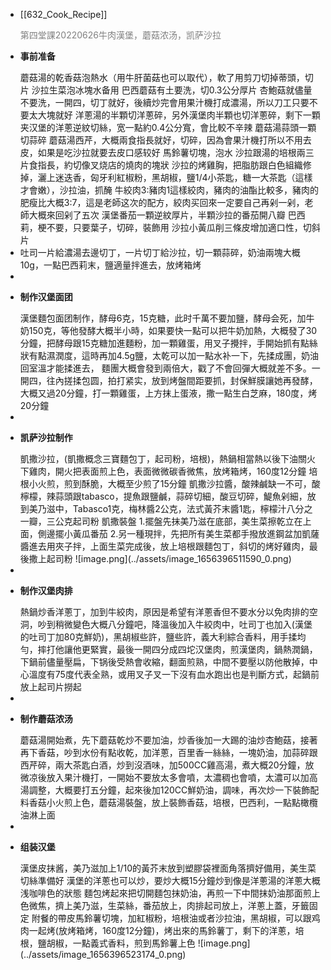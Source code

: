 - [[632_Cook_Recipe]] <p style="color:grey">第四堂課20220626牛肉漢堡，蘑菇浓汤，凯萨沙拉</p>
- <p style="font-weight:bold">事前准备</p>
  蘑菇湯的乾香菇泡熱水（用牛肝菌菇也可以取代），軟了用剪刀切掉蒂頭，切片
  沙拉生菜泡冰塊水备用
  巴西蘑菇有土要洗，切0.3公分厚片
  杏鮑菇就儘量不要洗，一開四，切丁就好，後續炒完會用果汁機打成濃湯，所以刀工只要不要太大塊就好
  洋蔥湯的半顆切洋蔥碎，另外漢堡肉半顆也切洋蔥碎，剩下一顆夹汉堡的洋蔥逆紋切絲，宽一點約0.4公分寬，會比較不辛辣
  蘑菇湯蒜頭一顆切蒜碎
  蘑菇湯西芹，大概兩食指長就好，切碎，因為會果汁機打所以不用去皮，如果是吃沙拉就要去皮口感较好
  馬鈴薯切塊，泡水
  沙拉跟湯的培根兩三片食指長，約切像叉烧店的燒肉的塊狀
  沙拉的烤雞胸，把脂肪跟白色組織修掉，灑上迷迭香，匈牙利紅椒粉，黑胡椒，鹽1/4小茶匙，糖一大茶匙（這樣才會嫩），沙拉油，抓醃
  牛絞肉3:豬肉1這樣絞肉，豬肉的油酯比較多，豬肉的肥瘦比大概3:7，這是老師这次的配方，絞肉买回來一定要自己再剁一剁，老師大概來回剁了五次
  漢堡番茄一顆逆紋厚片，半顆沙拉的番茄開八瓣
  巴西莉，梗不要，只要葉子，切碎，裝飾用
  沙拉小黃瓜削三條皮增加適口性，切斜片
- 吐司一片給濃湯去邊切丁，一片切丁給沙拉，切一顆蒜碎，奶油兩塊大概10g，一點巴西莉末，鹽適量拌進去，放烤箱烤
-
- <p style="font-weight:bold">制作汉堡面团</p>
  漢堡麵包面团制作，酵母6克，15克糖，此时千萬不要加鹽，酵母会死，加牛奶150克，等他發酵大概半小時，如果要快一點可以把牛奶加熱，大概發了30分鐘，把酵母跟15克糖加進麵粉，加一顆雞蛋，用叉子攪拌，手開始抓有點絲狀有點濕潤度，這時再加4.5g鹽，太乾可以加一點水补一下，先揉成團，奶油回室溫才能揉進去，
  麵團大概會發到兩倍大，戳了不會回彈大概就差不多。一開四，往內搓揉包圆，拍打紧实，放到烤盤間距要抓，封保鮮膜讓她再發酵，大概又過20分鐘，打一顆雞蛋，上方抹上蛋液，撒一點生白芝麻，180度，烤20分鐘
-
- <p style="font-weight:bold">凯萨沙拉制作</p>
  凱撒沙拉，(凱撒概念三寶麵包丁，起司粉，培根)，熱鍋相當熱以後下油關火下雞肉，開火把表面煎上色，表面微微碳香微焦，放烤箱烤，160度12分鐘
  培根小火煎，煎到酥脆，大概至少煎了15分鐘
  凱撒沙拉醬，酸辣鹹缺一不可，酸檸檬，辣蒜頭跟tabasco，提魚跟鹽鹹，蒜碎切細，酸豆切碎，鯷魚剁細，放到美乃滋中，Tabasco1克，梅林醬2公克，法式黃芥末醬1匙，檸檬汁八分之一瓣，三公克起司粉
  凱撒裝盤
  1.擺盤先抹美乃滋在底部，美生菜擦乾立在上面，側邊擺小黃瓜番茄
  2.另一種現拌，先把所有美生菜都手撥放進鋼盆加凱薩醬進去用夾子拌，上面生菜完成後，放上培根跟麵包丁，斜切的烤好雞肉，最後撒上起司粉
  ![image.png](../assets/image_1656396511590_0.png)
-
- <p style="font-weight:bold">制作汉堡肉排</p>
  熱鍋炒香洋蔥丁，加到牛絞肉，原因是希望有洋蔥香但不要水分以免肉排的空洞，吵到稍微變色大概八分鐘吧，降溫後加入牛絞肉中，吐司丁也加入(漢堡的吐司丁加80克鮮奶)，黑胡椒些許，鹽些許，義大利綜合香料，用手揉均勻，摔打他讓他更緊實，最後一開四分成四坨汉堡肉，煎漢堡肉，鍋熱潤鍋，下鍋前儘量壓扁，下锅後受熱會收縮，翻面煎熟，中間不要壓以防他散掉，中心溫度有75度代表全熟，或用叉子叉一下沒有血水跑出也是判斷方式，起鍋前放上起司片撈起
-
- <p style="font-weight:bold">制作蘑菇浓汤</p>
  蘑菇湯開始煮，先下蘑菇乾炒不要加油，炒香後加一大踢的油炒杏鮑菇，接著再下香菇，吵到水份有點收乾，加洋蔥，百里香一絲絲，一塊奶油，加蒜碎跟西芹碎，兩大茶匙白酒，炒到沒酒味，加500CC雞高湯，煮大概20分鐘，放微凉後放入果汁機打，一開始不要放太多會噴，太濃稠也會噴，太濃可以加高湯調整，大概要打五分鐘，起來後加120CC鮮奶油，調味，再次炒一下裝飾配料香菇小火煎上色，蘑菇湯裝盤，放上裝飾香菇，培根，巴西利，一點點橄欖油淋上面
-
- <p style="font-weight:bold">组装汉堡</p>
  漢堡皮抹酱，美乃滋加上1/10的黃芥末放到塑膠袋裡面角落擠好備用，美生菜切絲準備好
  漢堡的洋蔥也可以炒，要炒大概15分鐘炒到像是洋蔥湯的洋蔥大概浅咖啡色的狀態
  麵包烤起來把切開麵包抹奶油，再煎一下中間抹奶油那面煎上色微焦，擠上美乃滋，生菜絲，番茄放上，肉排起司放上，洋蔥上蓋，牙籤固定
  附餐的帶皮馬鈴薯切塊，加紅椒粉，培根油或者沙拉油，黑胡椒，可以跟鸡肉一起烤(放烤箱烤，160度12分鐘)，烤出來的馬鈴薯丁，剩下的洋蔥，培根，鹽胡椒，一點義式香料，煎到馬鈴薯上色
  ![image.png](../assets/image_1656396523174_0.png)